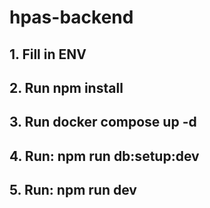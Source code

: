 # hpas-backend

## 1. Fill in ENV

## 2. Run npm install

## 3. Run docker compose up -d

## 4. Run: npm run db:setup:dev

## 5. Run: npm run dev